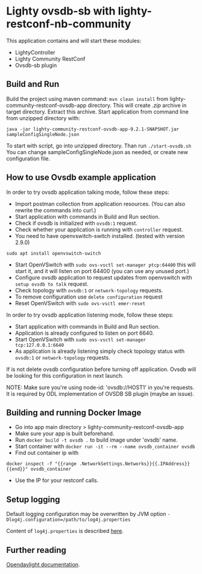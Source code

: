 Lighty ovsdb-sb with lighty-restconf-nb-community
====================================

This application contains and will start these modules:
* LightyController
* Lighty Community RestConf
* Ovsdb-sb plugin


Build and Run
-------------
Build the project using maven command: ```mvn clean install``` from
lighty-community-restconf-ovsdb-app directory. This will create *.zip* archive
in target directory. Extract this archive. Start application from command line from unzipped
directory with:
```
java -jar lighty-community-restconf-ovsdb-app-9.2.1-SNAPSHOT.jar sampleConfigSingleNode.json
```
To start with script, go into unzipped directory. Than run ```./start-ovsdb.sh```
You can change sampleConfigSingleNode.json as needed, or create new configuration file.

How to use Ovsdb example application
------------------------------------
In order to try ovsdb application talking mode, follow these steps:
- Import postman collection from application resources. (You can also rewrite the commands
into curl.)
- Start application with commands in Build and Run section.
- Check if ovsdb is initialized with ```ovsdb:1``` request.
- Check whether your application is running with ```controller``` request.
- You need to have openvswitch-switch installed. (tested with version 2.9.0)
```
sudo apt install openvswitch-switch
```
- Start OpenVSwitch with ```sudo ovs-vsctl set-manager ptcp:64400```
this will start it, and it will listen on port 64400 (you can use any
unused port.)
- Configure ovsdb application to request updates from openvswitch with
 ```setup ovsdb to talk``` request.
- Check topology with ```ovsdb:1``` or ```network-topology``` requests.
- To remove configuration use ``delete configuration`` request
- Reset OpenVSwitch with ```sudo ovs-vsctl emer-reset```

In order to try ovsdb application listening mode, follow these steps:
- Start application with commands in Build and Run section.
- Application is already configured to listen on port 6640.
- Start OpenVSwitch with ```sudo ovs-vsctl set-manager tcp:127.0.0.1:6640```
- As application is already listening simply check topology status with
```ovsdb:1``` or ```network-topology``` requests.

If is not delete ovsdb configuration before turning off application. Ovsdb will be looking for this configuration in next launch. 

NOTE: Make sure you're using node-id: 'ovsdb://HOST1' in you're requests. It is
required by ODL implementation of OVSDB SB plugin (maybe an issue).

Building and running Docker Image
---------------------------------
- Go into app main directory > lighty-community-restconf-ovsdb-app
- Make sure your app is built beforehand.
- Run ```docker build -t ovsdb .``` to build image under 'ovsdb' name.
- Start container with ```docker run -it --rm --name ovsdb_container ovsdb```
- Find out container ip with 
 ```
 docker inspect -f "{{range .NetworkSettings.Networks}}{{.IPAddress}}{{end}}" ovsdb_container
 ```
 - Use the IP for your restconf calls.

Setup logging
-------------
Default logging configuration may be overwritten by JVM option
```-Dlog4j.configuration=/path/to/log4j.properties```

Content of ```log4j.properties``` is described [here](https://logging.apache.org/log4j/2.x/manual/configuration.html).

Further reading
---------------
[Opendaylight documentation](https://docs.opendaylight.org/en/stable-fluorine/user-guide/ovsdb-user-guide.html).
